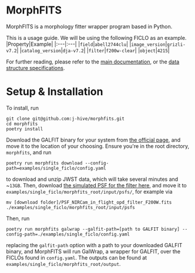 # MorphFITS
MorphFITS is a morphology fitter wrapper program based in Python.

This is a usage guide. We will be using the following FICLO as an example.
|Property|Example|
|:---|:---|
|`field`|`abell2744clu`|
|`image_version`|`grizli-v7.2`|
|`catalog_version`|`dja-v7.2`|
|`filter`|`f200w-clear`|
|`object`|`4215`|

For further reading, please refer to the [main documentation](../../README.md),
or the [data structure specifications](../../data/README.md). 

# Setup & Installation
To install, run
```
git clone git@github.com:j-hive/morphfits.git
cd morphfits
poetry install
```
Download the GALFIT binary for your system from [the official
page](https://users.obs.carnegiescience.edu/peng/work/galfit/galfit.html), and
move it to the location of your choosing. Ensure you're in the root directory, `morphfits`, and run

```
poetry run morphfits download --config-path=examples/single_ficlo/config.yaml
```
to download and unzip JWST data, which will take several
minutes and ~`13GB`. Then, download [the simulated PSF for the filter
here](https://stsci.app.box.com/v/jwst-simulated-psf-library/file/1025339832742),
and move it to `examples/single_ficlo/morphfits_root/input/psfs/`, for example via
```
mv [download folder]/PSF_NIRCam_in_flight_opd_filter_F200W.fits ./examples/single_ficlo/morphfits_root/input/psfs
```
Then, run 
```
poetry run morphfits galwrap --galfit-path=[path to GALFIT binary] --config-path=./examples/single_ficlo/config.yaml
```
replacing the `galfit-path` option with a path to your downloaded GALFIT binary,
and MorphFITS will run GalWrap, a wrapper for GALFIT, over the FICLOs found in
`config.yaml`. The outputs can be found at
`examples/single_ficlo/morphfits_root/output`.